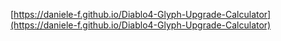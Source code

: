 [https://daniele-f.github.io/Diablo4-Glyph-Upgrade-Calculator](https://daniele-f.github.io/Diablo4-Glyph-Upgrade-Calculator)
